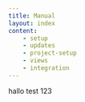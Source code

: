 ```yaml
---
title: Manual
layout: index
content:
    - setup 
    - updates
    - project-setup
    - views
    - integration
---
```




hallo test 123

